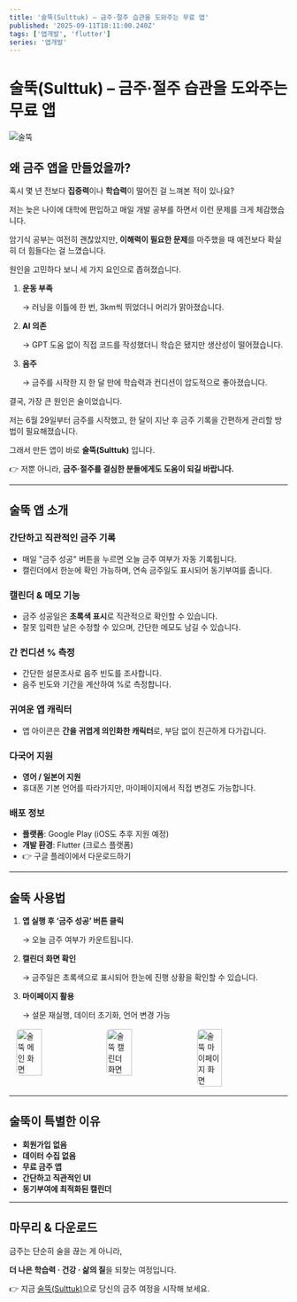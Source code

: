```yaml
---
title: '술뚝(Sulttuk) – 금주·절주 습관을 도와주는 무료 앱'
published: '2025-09-11T18:11:00.240Z'
tags: ['앱개발', 'flutter']
series: '앱개발'
---
```


# 술뚝(Sulttuk) – 금주·절주 습관을 도와주는 무료 앱

![술뚝](/images/suldduk/liver.png)

## 왜 금주 앱을 만들었을까?

혹시 몇 년 전보다 **집중력**이나 **학습력**이 떨어진 걸 느껴본 적이 있나요?

저는 늦은 나이에 대학에 편입하고 매일 개발 공부를 하면서 이런 문제를 크게 체감했습니다.

암기식 공부는 여전히 괜찮았지만, **이해력이 필요한 문제**를 마주했을 때 예전보다 확실히 더 힘들다는 걸 느꼈습니다.

원인을 고민하다 보니 세 가지 요인으로 좁혀졌습니다.

1. **운동 부족**

   → 러닝을 이틀에 한 번, 3km씩 뛰었더니 머리가 맑아졌습니다.

2. **AI 의존**

   → GPT 도움 없이 직접 코드를 작성했더니 학습은 됐지만 생산성이 떨어졌습니다.

3. **음주**

   → 금주를 시작한 지 한 달 만에 학습력과 컨디션이 압도적으로 좋아졌습니다.

결국, 가장 큰 원인은 술이었습니다.

저는 6월 29일부터 금주를 시작했고, 한 달이 지난 후 금주 기록을 간편하게 관리할 방법이 필요해졌습니다.

그래서 만든 앱이 바로 **술뚝(Sulttuk)** 입니다.

👉 저뿐 아니라, **금주·절주를 결심한 분들에게도 도움이 되길 바랍니다.**

---

## 술뚝 앱 소개

### 간단하고 직관적인 금주 기록

- 매일 "금주 성공" 버튼을 누르면 오늘 금주 여부가 자동 기록됩니다.
- 캘린더에서 한눈에 확인 가능하며, 연속 금주일도 표시되어 동기부여를 줍니다.

### 캘린더 & 메모 기능

- 금주 성공일은 **초록색 표시**로 직관적으로 확인할 수 있습니다.
- 잘못 입력한 날은 수정할 수 있으며, 간단한 메모도 남길 수 있습니다.

### 간 컨디션 % 측정

- 간단한 설문조사로 음주 빈도를 조사합니다.
- 음주 빈도와 기간을 계산하여 %로 측정합니다.

### 귀여운 앱 캐릭터

- 앱 아이콘은 **간을 귀엽게 의인화한 캐릭터**로, 부담 없이 친근하게 다가갑니다.

### 다국어 지원

- **영어 / 일본어 지원**
- 휴대폰 기본 언어를 따라가지만, 마이페이지에서 직접 변경도 가능합니다.

### 배포 정보

- **플랫폼**: Google Play (iOS도 추후 지원 예정)
- **개발 환경**: Flutter (크로스 플랫폼)
- 👉 구글 플레이에서 다운로드하기

---

## 술뚝 사용법

1. **앱 실행 후 ‘금주 성공’ 버튼 클릭**

   → 오늘 금주 여부가 카운트됩니다.

2. **캘린더 화면 확인**

   → 금주일은 초록색으로 표시되어 한눈에 진행 상황을 확인할 수 있습니다.

3. **마이페이지 활용**

   → 설문 재실행, 데이터 초기화, 언어 변경 가능

<div style="display:flex; gap:12px; justify-content:center; flex-wrap:wrap; margin:16px 0;">
  <img src="/images/suldduk/1.webp" alt="술뚝 메인 화면" style="width:30%; max-width:260px; height:auto; border-radius:8px;" loading="lazy" />
  <img src="/images/suldduk/2.webp" alt="술뚝 캘린더 화면" style="width:30%; max-width:260px; height:auto; border-radius:8px;" loading="lazy" />
  <img src="/images/suldduk/3.webp" alt="술뚝 마이페이지 화면" style="width:30%; max-width:260px; height:auto; border-radius:8px;" loading="lazy" />
  
</div>

---

## 술뚝이 특별한 이유

- **회원가입 없음**
- **데이터 수집 없음**
- **무료 금주 앱**
- **간단하고 직관적인 UI**
- **동기부여에 최적화된 캘린더**

---

## 마무리 & 다운로드

금주는 단순히 술을 끊는 게 아니라,

**더 나은 학습력 · 건강 · 삶의 질**을 되찾는 여정입니다.

👉 지금 [술뚝(Sulttuk)](https://thunderdev.site/sulttuk)으로 당신의 금주 여정을 시작해 보세요.
